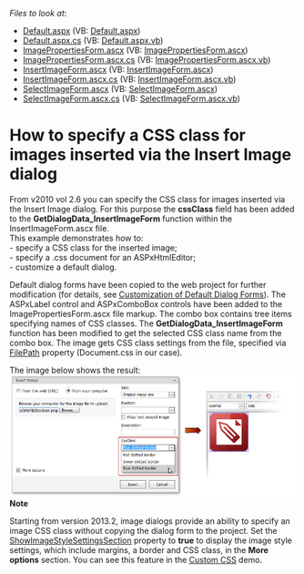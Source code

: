 <!-- default file list -->
*Files to look at*:

* [Default.aspx](./CS/Default.aspx) (VB: [Default.aspx](./VB/Default.aspx))
* [Default.aspx.cs](./CS/Default.aspx.cs) (VB: [Default.aspx.vb](./VB/Default.aspx.vb))
* [ImagePropertiesForm.ascx](./CS/DevExpress/ASPxHtmlEditorForms/ImagePropertiesForm.ascx) (VB: [ImagePropertiesForm.ascx](./VB/DevExpress/ASPxHtmlEditorForms/ImagePropertiesForm.ascx))
* [ImagePropertiesForm.ascx.cs](./CS/DevExpress/ASPxHtmlEditorForms/ImagePropertiesForm.ascx.cs) (VB: [ImagePropertiesForm.ascx.vb](./VB/DevExpress/ASPxHtmlEditorForms/ImagePropertiesForm.ascx.vb))
* [InsertImageForm.ascx](./CS/DevExpress/ASPxHtmlEditorForms/InsertImageForm.ascx) (VB: [InsertImageForm.ascx](./VB/DevExpress/ASPxHtmlEditorForms/InsertImageForm.ascx))
* [InsertImageForm.ascx.cs](./CS/DevExpress/ASPxHtmlEditorForms/InsertImageForm.ascx.cs) (VB: [InsertImageForm.ascx.vb](./VB/DevExpress/ASPxHtmlEditorForms/InsertImageForm.ascx.vb))
* [SelectImageForm.ascx](./CS/DevExpress/ASPxHtmlEditorForms/SelectImageForm.ascx) (VB: [SelectImageForm.ascx](./VB/DevExpress/ASPxHtmlEditorForms/SelectImageForm.ascx))
* [SelectImageForm.ascx.cs](./CS/DevExpress/ASPxHtmlEditorForms/SelectImageForm.ascx.cs) (VB: [SelectImageForm.ascx.vb](./VB/DevExpress/ASPxHtmlEditorForms/SelectImageForm.ascx.vb))
<!-- default file list end -->
# How to specify a CSS class for images inserted via the Insert Image dialog


<p>From v2010 vol 2.6 you can specify the CSS class for images inserted via the Insert Image dialog.  For this purpose the <strong>cssClass</strong> field has been added to the <strong>GetDialogData_InsertImageForm</strong> function within the InsertImageForm.ascx file.<br />
This example demonstrates how to:<br />
- specify a CSS class for the inserted image;<br />
- specify a .css document for an ASPxHtmlEditor;<br />
- customize a default dialog.</p><p>Default dialog forms have been copied to the web project for further modification (for details, see <a href="http://documentation.devexpress.com/#AspNet/CustomDocument8904"><u>Customization of Default Dialog Forms</u></a>). The ASPxLabel control and ASPxComboBox controls have been added to the ImagePropertiesForm.ascx file markup. The combo box contains tree items specifying names of CSS classes. The <strong>GetDialogData_InsertImageForm</strong> function has been modified to get the selected CSS class name from the combo box. The image gets CSS class settings from the file, specified via <a href="http://documentation.devexpress.com/#AspNet/DevExpressWebASPxHtmlEditorHtmlEditorCssFile_FilePathtopic"><u>FilePath</u></a> property (Document.css in our case).</p><p>The image below shows the result:<br />
<img src="https://raw.githubusercontent.com/DevExpress-Examples/how-to-specify-a-css-class-for-images-inserted-via-the-insert-image-dialog-e3035/13.1.12+/media/c5151936-521f-4c5e-b2fa-825d2b0ffda3.png"><br />
<strong>Note</strong></p><p>Starting from version 2013.2, image dialogs provide an ability to specify an image CSS class without copying the dialog form to the project. Set the <a href="http://documentation.devexpress.com/#AspNet/DevExpressWebASPxHtmlEditorHtmlEditorInsertImageDialogSettings_ShowImageStyleSettingsSectiontopic"><u>ShowImageStyleSettingsSection</u></a> property to <strong>true</strong> to display the image style settings, which include margins, a border and CSS class, in the <strong>More options</strong> section. You can see this feature in the <a href="http://demos.devexpress.com/ASPxHTMLEditorDemos/ToolbarItems/CustomCSS.aspx"><u>Custom CSS</u></a> demo.</p>

<br/>


